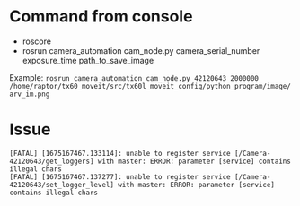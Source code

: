 # Command from console
- roscore
- rosrun camera_automation cam_node.py camera_serial_number exposure_time path_to_save_image

Example: `rosrun camera_automation cam_node.py 42120643 2000000 /home/raptor/tx60_moveit/src/tx60l_moveit_config/python_program/image/arv_im.png`

# Issue
```
[FATAL] [1675167467.133114]: unable to register service [/Camera- 42120643/get_loggers] with master: ERROR: parameter [service] contains illegal chars
[FATAL] [1675167467.137277]: unable to register service [/Camera- 42120643/set_logger_level] with master: ERROR: parameter [service] contains illegal chars
```
